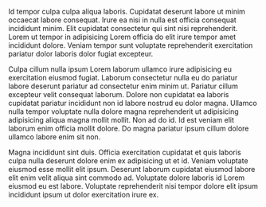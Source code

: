 Id tempor culpa culpa aliqua laboris. Cupidatat deserunt labore ut minim occaecat labore consequat. Irure ea nisi in nulla est officia consequat incididunt minim. Elit cupidatat consectetur qui sint nisi reprehenderit. Lorem ut tempor in adipisicing Lorem officia do elit irure tempor amet incididunt dolore. Veniam tempor sunt voluptate reprehenderit exercitation pariatur dolor laboris dolor fugiat excepteur.

Culpa cillum nulla ipsum Lorem laborum ullamco irure adipisicing eu exercitation eiusmod fugiat. Laborum consectetur nulla eu do pariatur labore deserunt pariatur ad consectetur enim minim ut. Pariatur cillum excepteur velit consequat laborum. Dolore non cupidatat ea laboris cupidatat pariatur incididunt non id labore nostrud eu dolor magna. Ullamco nulla tempor voluptate nulla dolore magna reprehenderit ut adipisicing adipisicing aliqua magna mollit mollit. Non ad do id. Id est veniam elit laborum enim officia mollit dolore. Do magna pariatur ipsum cillum dolore ullamco labore enim sit non.

Magna incididunt sint duis. Officia exercitation cupidatat et quis laboris culpa nulla deserunt dolore enim ex adipisicing ut et id. Veniam voluptate eiusmod esse mollit elit ipsum. Deserunt laborum cupidatat eiusmod labore elit enim velit aliqua sint commodo ad. Voluptate dolore laboris id Lorem eiusmod eu est labore. Voluptate reprehenderit nisi tempor dolore elit ipsum incididunt ipsum ut dolor exercitation irure ex.